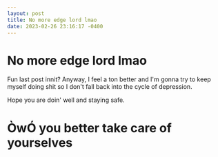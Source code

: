 ```yaml
---
layout: post
title: No more edge lord lmao
date: 2023-02-26 23:16:17 -0400
---
```


# No more edge lord lmao
Fun last post innit? Anyway, I feel a ton better and I'm gonna try to keep myself doing shit so I don't fall back into the cycle of depression.

Hope you are doin' well and staying safe.

# ÒwÓ you better take care of yourselves